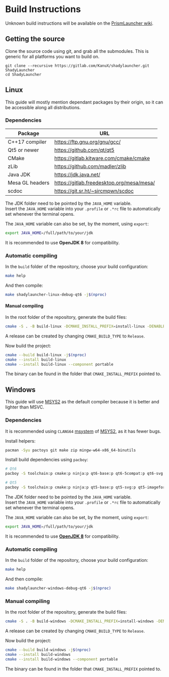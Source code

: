 # Build Instructions

Unknown build instructions will be available on the [PrismLauncher wiki](https://prismlauncher.org/wiki/development/build-instructions/).

## Getting the source

Clone the source code using git, and grab all the submodules. This is generic for all platforms you want to build on.
```
git clone --recursive https://gitlab.com/KanuX/shadylauncher.git ShadyLauncher
cd ShadyLauncher
```

## Linux

This guide will mostly mention dependant packages by their origin, so it can be accessible along all distributions.

### Dependencies

| Package         | URL                                       |
|-----------------|-------------------------------------------|
| C++17 compiler  | https://ftp.gnu.org/gnu/gcc/              |
| Qt5 or newer    | https://github.com/qt/qt5                 |
| CMake           | https://gitlab.kitware.com/cmake/cmake    |
| zLib            | https://github.com/madler/zlib            |
| Java JDK        | https://jdk.java.net/                     |
| Mesa GL headers | https://gitlab.freedesktop.org/mesa/mesa/ |
| scdoc           | https://git.sr.ht/~sircmpwn/scdoc         |

The JDK folder need to be pointed by the `JAVA_HOME` variable.<br>
Insert the `JAVA_HOME` variable into your `.profile` or `.*rc` file to automatically set whenever the terminal opens.

The `JAVA_HOME` variable can also be set, by the moment, using `export`:
```sh
export JAVA_HOME=/full/path/to/your/jdk
```

It is recommended to use <b>OpenJDK 8</b> for compatibility.

### Automatic compiling

In the `build` folder of the repository, choose your build configuration:
```sh
make help
```

And then compile:
```sh
make shadylauncher-linux-debug-qt6 -j$(nproc)
```

#### Manual compiling

In the root folder of the repository, generate the build files:
```sh
cmake -S . -B build-linux -DCMAKE_INSTALL_PREFIX=install-linux -DENABLE_LTO=ON -DLauncher_QT_VERSION_MAJOR="6" -DCMAKE_BUILD_TYPE=Debug -G "Ninja"
```
A release can be created by changing `CMAKE_BUILD_TYPE` to `Release`.

Now build the project:
```sh
cmake --build build-linux -j$(nproc)
cmake --install build-linux
cmake --install build-linux --component portable
```
The binary can be found in the folder that `CMAKE_INSTALL_PREFIX` pointed to.

## Windows

This guide will use [MSYS2](https://www.msys2.org/) as the default compiler because it is better and lighter than MSVC.

### Dependencies

It is recommended using `CLANG64` [msystem](https://www.msys2.org/docs/environments/) of [MSYS2](https://www.msys2.org/), as it has fewer bugs.

Install helpers:
```sh
pacman -Syu pactoys git make zip mingw-w64-x86_64-binutils
```

Install build dependencies using `pacboy`:
```sh
# Qt6
pacboy -S toolchain:p cmake:p ninja:p qt6-base:p qt6-5compat:p qt6-svg:p qt6-imageformats:p quazip-qt6:p extra-cmake-modules:p ccache:p

# Qt5
pacboy -S toolchain:p cmake:p ninja:p qt5-base:p qt5-svg:p qt5-imageformats:p quazip-qt5:p extra-cmake-modules:p ccache:p
```

The JDK folder need to be pointed by the `JAVA_HOME` variable.<br>
Insert the `JAVA_HOME` variable into your `.profile` or `.*rc` file to automatically set whenever the terminal opens.

The `JAVA_HOME` variable can also be set, by the moment, using `export`:
```sh
export JAVA_HOME=/full/path/to/your/jdk
```

It is recommended to use <b>[OpenJDK 8](https://adoptium.net/en-GB/temurin/releases/?version=8)</b> for compatibility.

### Automatic compiling

In the `build` folder of the repository, choose your build configuration:
```sh
make help
```

And then compile:
```sh
make shadylauncher-windows-debug-qt6 -j$(nproc)
```

### Manual compiling

In the root folder of the repository, generate the build files:
```sh
cmake -S . -B build-windows -DCMAKE_INSTALL_PREFIX=install-windows -DENABLE_LTO=ON -DLauncher_QT_VERSION_MAJOR="6" -DCMAKE_OBJDUMP=/mingw64/bin/objdump.exe -DCMAKE_BUILD_TYPE=Debug -G "Ninja"
```
A release can be created by changing `CMAKE_BUILD_TYPE` to `Release`.

Now build the project:
```sh
cmake --build build-windows -j$(nproc)
cmake --install build-windows
cmake --install build-windows --component portable
```
The binary can be found in the folder that `CMAKE_INSTALL_PREFIX` pointed to.
